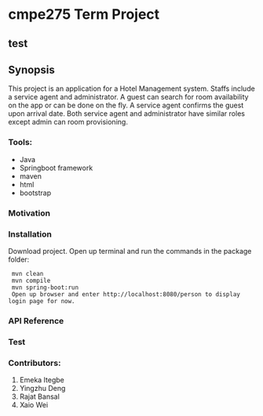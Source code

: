 # cmpe275 Term Project

<h2> test </h2>

<h2>Synopsis</h2>
This project is an application for a Hotel Management system. Staffs include a service agent and administrator. A guest can search for room availability on the app or can be done on the fly. A service agent confirms the guest upon arrival date. Both service agent and administrator have similar roles except admin can room provisioning.  


<h3>Tools:</h3>
<ul><li>Java</li>
<li>Springboot framework</li>
<li>maven</li>
<li>html</li>
<li>bootstrap</li></ul>



<h3>Motivation</h3>


<h3>Installation</h3>
<p>Download project. Open up terminal and run the commands in the package folder:</p>
   
     mvn clean
     mvn compile
     mvn spring-boot:run
     Open up browser and enter http://localhost:8080/person to display login page for now.


<h3>API Reference</h3>

<h3>Test</h3>

<h3>Contributors:</h3>
<ol><li>Emeka Itegbe</li>
<li>Yingzhu Deng</li>
<li>Rajat Bansal</li>
<li>Xaio Wei</li>
</ol>
